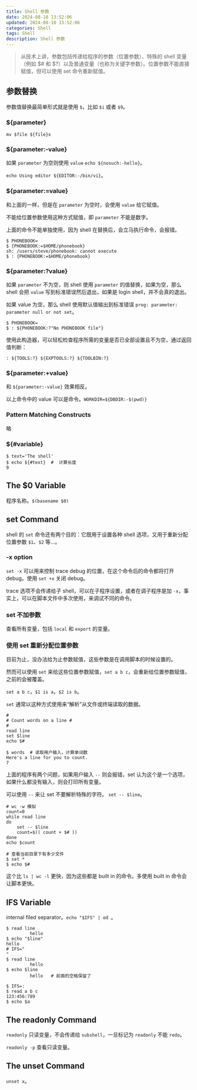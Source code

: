 ```yaml
---
title: Shell 参数
date: 2024-08-10 13:52:06
updated: 2024-08-10 13:52:06
categories: Shell
tags: Shell
description: Shell 参数
---
```


> 从技术上讲，参数包括传递给程序的参数（位置参数）、特殊的 shell 变量（例如 $# 和 $?）以及普通变量（也称为关键字参数）。位置参数不能直接赋值，但可以使用 set 命令重新赋值。

## 参数替换
参数值替换最简单形式就是使用 `$`，比如 `$i` 或者 `$9`。

### ${parameter}
`mv $file ${file}x`

### ${parameter:-value}
如果 `parameter` 为空则使用 `value` `echo ${nosuch:-hello}`。

`echo Using editor ${EDITOR:-/bin/vi}`。

### ${parameter:=value}
和上面的一样，但是在 `parameter` 为空时，会使用 `value` 给它赋值。

不能给位置参数使用这种方式赋值，即 `parameter` 不能是数字。

上面的命令不能单独使用，因为 shell 在替换后，会立马执行命令，会报错。

```shell
$ PHONEBOOK=
$ {PHONEBOOK:=$HOME/phonebook}
sh: /users/steve/phonebook: cannot execute
$ : {PHONEBOOK:=$HOME/phonebook}
```

### ${parameter:?value}
如果 `parameter` 不为空，则 shell 使用 `parameter` 的值替换，如果为空，那么 shell 会把 `value` 写到标准错误然后退出，如果是 login shell，并不会真的退出。

如果 value 为空，那么 shell 使用默认值输出到标准错误 `prog: parameter: parameter null or not set`。

```shell
$ PHONEBOOK=
$ : ${PHONEBOOK:?"No PHONEBOOK file"}
```
 
使用此构造器，可以轻松检查程序所需的变量是否已全部设置且不为空，通过返回值判断：
```shell
: ${TOOLS:?} ${EXPTOOLS:?} ${TOOLBIN:?} 
``` 

### ${parameter:+value}
和 `${parameter:-value}` 效果相反。

以上命令中的 value 可以是命令。`WORKDIR=${DBDIR:-$(pwd)}`

### Pattern Matching Constructs
略

### ${#variable}
```shell
$ text='The shell'
$ echo ${#text}  #  计算长度
9
```

## The $0 Variable
程序名称。`$(basename $0)`

## set Command
shell 的 `set` 命令还有两个目的：它既用于设置各种 shell 选项，又用于重新分配位置参数 `$1`、`$2` 等...。

### -x option
`set -x` 可以用来控制 trace debug 的位置，在这个命令后的命令都将打开 debug。使用 `set +x` 关闭 debug。

trace 选项不会传递给子 shell，可以在子程序设置，或者在调子程序是加 `-x`，事实上，可以在脚本文件中多次使用，来调试不同的命令。

### set 不加参数
查看所有变量，包括 `local` 和 `export` 的变量。

### 使用 set 重新分配位置参数
目前为止，没办法给为止参数赋值，这些参数是在调用脚本的时候设置的。

然而可以使用 `set` 来给这些位置参数赋值，`set a b c`，会重新给位置参数赋值，之前的会被覆盖。

`set a b c`，`$1 is a`，`$2 is b`。

`set` 通常以这种方式使用来“解析”从文件或终端读取的数据。

```shell
#
# Count words on a line #
#
read line
set $line
echo $#
```

```shell
$ words  # 读取用户输入，计算单词数
Here's a line for you to count.
7
```

上面的程序有两个问题，如果用户输入 `--` 则会报错，set 认为这个是一个选项，如果什么都没有输入，则会打印所有变量。

可以使用 `--`  来让 set 不要解析特殊的字符。 `set -- $line`。

```shell
# wc -w 模拟
count=0
while read line
do
    set -- $line
    count=$(( count + $# ))
done
echo $count
```

```shell
# 查看当前目录下有多少文件
$ set *
$ echo $#
```
这个比 `ls | wc -l` 更快，因为这些都是 built in 的命令。多使用 built in 命令会让脚本更快。

## IFS Variable
internal filed separator。`echo "$IFS" | od `。

```shell
$ read line
         hello
$ echo "$line"
hello
# IFS="
"
$ read line
         hello
$ echo $line
         hello   # 前面的空格保留了
```

```shell
$ IFS=:
$ read a b c
123:456:789
$ echo $a
```

## The readonly Command
`readonly` 只读变量，不会传递给 `subshell`，一旦标记为 `readonly` 不能 `redo`。

`readonly -p` 查看只读变量。

## The unset Command
`unset x`。


